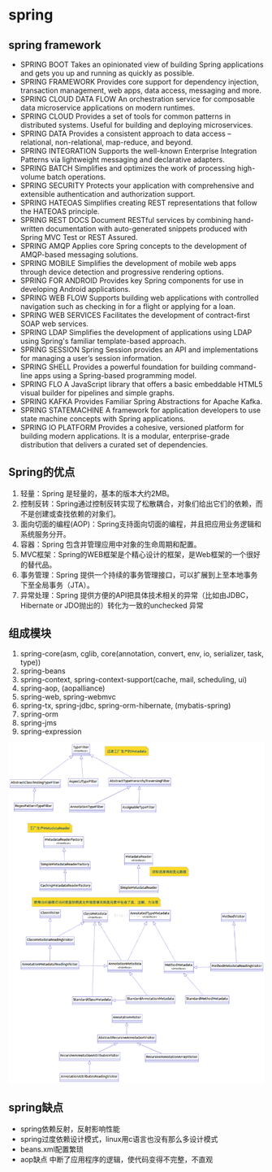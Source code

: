 # spring
## spring framework
* SPRING BOOT Takes an opinionated view of building Spring applications and gets you up and running as quickly as possible.
* SPRING FRAMEWORK Provides core support for dependency injection, transaction management, web apps, data access, messaging and more.
* SPRING CLOUD DATA FLOW An orchestration service for composable data microservice applications on modern runtimes.
* SPRING CLOUD Provides a set of tools for common patterns in distributed systems. Useful for building and deploying microservices.
* SPRING DATA Provides a consistent approach to data access – relational, non-relational, map-reduce, and beyond.
* SPRING INTEGRATION Supports the well-known Enterprise Integration Patterns via lightweight messaging and declarative adapters.
* SPRING BATCH Simplifies and optimizes the work of processing high-volume batch operations.
* SPRING SECURITY Protects your application with comprehensive and extensible authentication and authorization support.
* SPRING HATEOAS Simplifies creating REST representations that follow the HATEOAS principle.
* SPRING REST DOCS Document RESTful services by combining hand-written documentation with auto-generated snippets produced with Spring MVC Test or REST Assured.
* SPRING AMQP Applies core Spring concepts to the development of AMQP-based messaging solutions.
* SPRING MOBILE Simplifies the development of mobile web apps through device detection and progressive rendering options.
* SPRING FOR ANDROID Provides key Spring components for use in developing Android applications.
* SPRING WEB FLOW Supports building web applications with controlled navigation such as checking in for a flight or applying for a loan.
* SPRING WEB SERVICES Facilitates the development of  contract-first SOAP web services.
* SPRING LDAP Simplifies the development of applications using LDAP using Spring's familiar template-based approach.
* SPRING SESSION Spring Session provides an API and implementations for managing a user’s session information.
* SPRING SHELL Provides a powerful foundation for building command-line apps using a Spring-based programming model.
* SPRING FLO A JavaScript library that offers a basic embeddable HTML5 visual builder for pipelines and simple graphs.
* SPRING KAFKA Provides Familiar Spring Abstractions for Apache Kafka.
* SPRING STATEMACHINE A framework for application developers to use state machine concepts with Spring applications.
* SPRING IO PLATFORM Provides a cohesive, versioned platform for building modern applications. It is a modular, enterprise-grade distribution that delivers a curated set of dependencies.

## Spring的优点
1.	轻量：Spring 是轻量的，基本的版本大约2MB。
2.	控制反转：Spring通过控制反转实现了松散耦合，对象们给出它们的依赖，而不是创建或查找依赖的对象们。
3.	面向切面的编程(AOP)：Spring支持面向切面的编程，并且把应用业务逻辑和系统服务分开。
4.	容器：Spring 包含并管理应用中对象的生命周期和配置。
5.	MVC框架：Spring的WEB框架是个精心设计的框架，是Web框架的一个很好的替代品。
6.	事务管理：Spring 提供一个持续的事务管理接口，可以扩展到上至本地事务下至全局事务（JTA）。
7.	异常处理：Spring 提供方便的API把具体技术相关的异常（比如由JDBC，Hibernate or JDO抛出的）转化为一致的unchecked 异常

## 组成模块
1.	spring-core(asm, cglib, core(annotation, convert, env, io, serializer, task, type))
2.	spring-beans
3.	spring-context, spring-context-support(cache, mail, scheduling, ui)
4.	spring-aop, (aopalliance)
5.	spring-web, spring-webmvc
6.	spring-tx, spring-jdbc, spring-orm-hibernate, (mybatis-spring)
7.	spring-orm
8.	spring-jms
9.	spring-expression

![spring-jars](./img/spring-core-jar.png)


## spring缺点
* spring依赖反射，反射影响性能
* spring过度依赖设计模式，linux用c语言也没有那么多设计模式
* beans.xml配置繁琐
* aop缺点 中断了应用程序的逻辑，使代码变得不完整，不直观